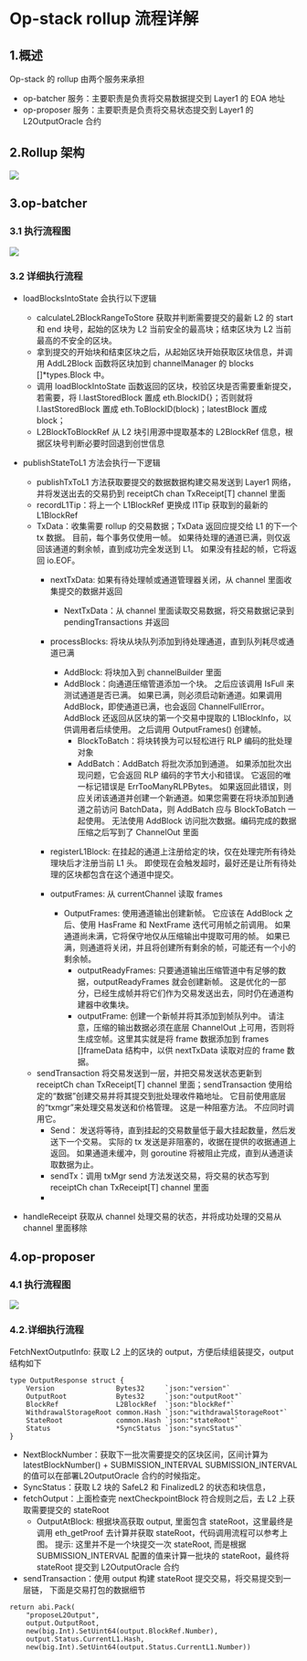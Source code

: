 # Op-stack rollup 流程详解


## 1.概述
Op-stack 的 rollup 由两个服务来承担

- op-batcher 服务：主要职责是负责将交易数据提交到 Layer1 的 EOA 地址
- op-proposer 服务：主要职责是负责将交易状态提交到 Layer1 的 L2OutputOracle 合约
## 2.Rollup 架构
![](https://github.com/WuEcho/knowldege/blob/main/Layer%202/image/rollup_art.png)

## 3.op-batcher
### 3.1 执行流程图
![](https://github.com/WuEcho/knowldege/blob/main/Layer%202/image/op-batcher.png)

### 3.2 详细执行流程
- loadBlocksIntoState 会执行以下逻辑
  - calculateL2BlockRangeToStore 获取并判断需要提交的最新 L2 的 start 和 end 块号，起始的区块为 L2 当前安全的最高块；结束区块为 L2 当前最高的不安全的区块。
  - 拿到提交的开始块和结束区块之后，从起始区块开始获取区块信息，并调用 AddL2Block 函数将区块加到 channelManager 的 blocks []*types.Block 中。
  - 调用 loadBlockIntoState 函数返回的区块，校验区块是否需要重新提交，若需要，将 l.lastStoredBlock 置成 eth.BlockID{}；否则就将 l.lastStoredBlock 置成 eth.ToBlockID(block)；latestBlock 置成 block；
  - L2BlockToBlockRef 从 L2 块引用源中提取基本的 L2BlockRef 信息，根据区块号判断必要时回退到创世信息

- publishStateToL1 方法会执行一下逻辑
  - publishTxToL1 方法获取要提交的数据数据构建交易发送到 Layer1 网络，并将发送出去的交易扔到 receiptCh chan TxReceipt[T] channel 里面
  - recordL1Tip：将上一个 L1BlockRef 更换成 l1Tip 获取到的最新的 L1BlockRef
  - TxData：收集需要 rollup 的交易数据；TxData 返回应提交给 L1 的下一个 tx 数据。 目前，每个事务仅使用一帧。 如果待处理的通道已满，则仅返回该通道的剩余帧，直到成功完全发送到 L1。 如果没有挂起的帧，它将返回 io.EOF。
     - nextTxData: 如果有待处理帧或通道管理器关闭，从 channel 里面收集提交的数据并返回
       - NextTxData：从 channel 里面读取交易数据，将交易数据记录到 pendingTransactions 并返回 
    - processBlocks: 将块从块队列添加到待处理通道，直到队列耗尽或通道已满
      - AddBlock: 将块加入到 channelBuilder 里面
       - AddBlock：向通道压缩管道添加一个块。 之后应该调用 IsFull 来测试通道是否已满。 如果已满，则必须启动新通道。如果调用 AddBlock，即使通道已满，也会返回 ChannelFullError。 AddBlock 还返回从区块的第一个交易中提取的 L1BlockInfo，以供调用者后续使用。 之后调用 OutputFrames() 创建帧。
         - BlockToBatch：将块转换为可以轻松进行 RLP 编码的批处理对象  
         - AddBatch：AddBatch 将批次添加到通道。 如果添加批次出现问题，它会返回 RLP 编码的字节大小和错误。 它返回的唯一标记错误是 ErrTooManyRLPBytes。 如果返回此错误，则应关闭该通道并创建一个新通道。如果您需要在将块添加到通道之前访问 BatchData，则 AddBatch 应与 BlockToBatch 一起使用。 无法使用 AddBlock 访问批次数据。编码完成的数据压缩之后写到了 ChannelOut 里面
    
    - registerL1Block: 在挂起的通道上注册给定的块，仅在处理完所有待处理块后才注册当前 L1 头。 即使现在会触发超时，最好还是让所有待处理的区块都包含在这个通道中提交。
    
    - outputFrames: 从 currentChannel 读取 frames
        - OutputFrames: 使用通道输出创建新帧。 它应该在 AddBlock 之后、使用 HasFrame 和 NextFrame 迭代可用帧之前调用。 如果通道尚未满，它将保守地仅从压缩输出中提取可用的帧。 如果已满，则通道将关闭，并且将创建所有剩余的帧，可能还有一个小的剩余帧。
          - outputReadyFrames: 只要通道输出压缩管道中有足够的数据，outputReadyFrames 就会创建新帧。 这是优化的一部分，已经生成帧并将它们作为交易发送出去，同时仍在通道构建器中收集块。
           - outputFrame: 创建一个新帧并将其添加到帧队列中。 请注意，压缩的输出数据必须在底层 ChannelOut 上可用，否则将生成空帧。这里其实就是将 frame 数据添加到 frames []frameData 结构中，以供 nextTxData 读取对应的 frame 数据。
   - sendTransaction 将交易发送到一层，并把交易发送状态更新到 receiptCh chan TxReceipt[T] channel 里面；sendTransaction 使用给定的“数据”创建交易并将其提交到批处理收件箱地址。 它目前使用底层的“txmgr”来处理交易发送和价格管理。 这是一种阻塞方法。 不应同时调用它。
     - Send： 发送将等待，直到挂起的交易数量低于最大挂起数量，然后发送下一个交易。 实际的 tx 发送是非阻塞的，收据在提供的收据通道上返回。 如果通道未缓冲，则 goroutine 将被阻止完成，直到从通道读取数据为止。
     - sendTx：调用 txMgr send 方法发送交易，将交易的状态写到 receiptCh chan TxReceipt[T] channel 里面
     -  
- handleReceipt 获取从 channel 处理交易的状态，并将成功处理的交易从 channel 里面移除


## 4.op-proposer
### 4.1 执行流程图
![](https://github.com/WuEcho/knowldege/blob/main/Layer%202/image/op-proposer.png)

### 4.2.详细执行流程
FetchNextOutputInfo: 获取 L2 上的区块的 output，方便后续组装提交，output 结构如下

```
type OutputResponse struct {
    Version               Bytes32     `json:"version"`
    OutputRoot            Bytes32     `json:"outputRoot"`
    BlockRef              L2BlockRef  `json:"blockRef"`
    WithdrawalStorageRoot common.Hash `json:"withdrawalStorageRoot"`
    StateRoot             common.Hash `json:"stateRoot"`
    Status                *SyncStatus `json:"syncStatus"`
}
```

- NextBlockNumber：获取下一批次需要提交的区块区间，区间计算为 latestBlockNumber() + SUBMISSION_INTERVAL SUBMISSION_INTERVAL 的值可以在部署L2OutputOracle 合约的时候指定。
- SyncStatus：获取 L2 块的 SafeL2 和 FinalizedL2 的状态和块信息，
- fetchOutput：上面检查完 nextCheckpointBlock 符合规则之后，去 L2 上获取需要提交的 stateRoot
  - OutputAtBlock: 根据块高获取 output, 里面包含 stateRoot，这里最终是调用 eth_getProof 去计算并获取 stateRoot，代码调用流程可以参考上图。 提示: 这里并不是一个块提交一次 stateRoot, 而是根据 SUBMISSION_INTERVAL 配置的值来计算一批块的 stateRoot，最终将 stateRoot 提交到 L2OutputOracle 合约
- sendTransaction：使用 output 构建 stateRoot 提交交易，将交易提交到一层链， 下面是交易打包的数据细节

```
return abi.Pack(
    "proposeL2Output",
    output.OutputRoot,
    new(big.Int).SetUint64(output.BlockRef.Number),
    output.Status.CurrentL1.Hash,
    new(big.Int).SetUint64(output.Status.CurrentL1.Number))
```



